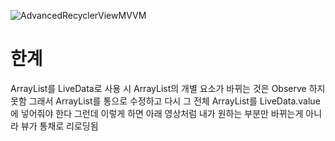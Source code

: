 
![AdvancedRecyclerViewMVVM](https://user-images.githubusercontent.com/29132574/124370221-eab43c00-dcaf-11eb-8b5a-9b47d563a1ae.gif)

# 한계
ArrayList를 LiveData로 사용 시 ArrayList의 개별 요소가 바뀌는 것은 Observe 하지 못함
그래서 ArrayList를 통으로 수정하고 다시 그 전체 ArrayList를 LiveData.value에 넣어줘야 한다
그런데 이렇게 하면 아래 영상처럼 내가 원하는 부분만 바뀌는게 아니라 뷰가 통채로 리로딩됨

